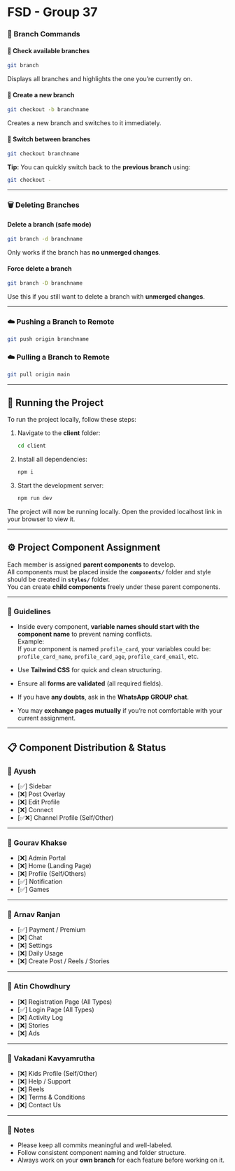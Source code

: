 # FSD - Group 37


### 🧩 Branch Commands

#### 🔹 Check available branches
```bash
git branch
```
Displays all branches and highlights the one you’re currently on.

#### 🔹 Create a new branch
```bash
git checkout -b branchname
```
Creates a new branch and switches to it immediately.

#### 🔹 Switch between branches
```bash
git checkout branchname
```

**Tip:** You can quickly switch back to the **previous branch** using:
```bash
git checkout -
```

---

### 🗑️ Deleting Branches

#### Delete a branch (safe mode)
```bash
git branch -d branchname
```
Only works if the branch has **no unmerged changes**.

#### Force delete a branch
```bash
git branch -D branchname
```
Use this if you still want to delete a branch with **unmerged changes**.

---

### ☁️ Pushing a Branch to Remote
```bash
git push origin branchname
```

### ☁️ Pulling a Branch to Remote
```bash
git pull origin main
```

---

## 🚀 Running the Project

To run the project locally, follow these steps:

1. Navigate to the **client** folder:
   ```bash
   cd client
   ```
2. Install all dependencies:
   ```bash
   npm i
   ```
3. Start the development server:
   ```bash
   npm run dev
   ```

The project will now be running locally. Open the provided localhost link in your browser to view it.

---

## ⚙️ Project Component Assignment

Each member is assigned **parent components** to develop.  
All components must be placed inside the **`components/`** folder and style should be created in **`styles/`** folder.  
You can create **child components** freely under these parent components.

---

### 🧠 Guidelines

- Inside every component, **variable names should start with the component name** to prevent naming conflicts.  
  Example:  
  If your component is named `profile_card`, your variables could be:  
  `profile_card_name`, `profile_card_age`, `profile_card_email`, etc.

- Use **Tailwind CSS** for quick and clean structuring.

- Ensure all **forms are validated** (all required fields).

- If you have **any doubts**, ask in the **WhatsApp GROUP chat**.

- You may **exchange pages mutually** if you’re not comfortable with your current assignment.

---

## 📋 Component Distribution & Status

### 👤 Ayush
- [✅] Sidebar  
- [❌] Post Overlay  
- [❌] Edit Profile  
- [❌] Connect  
- [✅❌] Channel Profile (Self/Other)

---

### 👤 Gourav Khakse
- [❌] Admin Portal  
- [❌] Home (Landing Page)  
- [❌] Profile (Self/Others) 
- [✅] Notification  
- [✅] Games

---

### 👤 Arnav Ranjan
- [✅] Payment / Premium  
- [❌] Chat  
- [❌] Settings  
- [❌] Daily Usage  
- [❌] Create Post / Reels / Stories 

---

### 👤 Atin Chowdhury
- [❌] Registration Page (All Types)  
- [✅] Login Page (All Types)  
- [❌] Activity Log  
- [❌] Stories  
- [❌] Ads

---

### 👤 Vakadani Kavyamrutha
- [❌] Kids Profile (Self/Other)  
- [❌] Help / Support  
- [❌] Reels  
- [❌] Terms & Conditions  
- [❌] Contact Us

---

### 🧾 Notes
- Please keep all commits meaningful and well-labeled.  
- Follow consistent component naming and folder structure.  
- Always work on your **own branch** for each feature before working on it.
